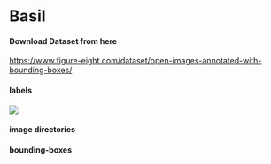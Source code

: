 # Basil

#### Download Dataset from here
https://www.figure-eight.com/dataset/open-images-annotated-with-bounding-boxes/

#### labels
<img src="pic_trulli.jpg">
 
#### image directories

#### bounding-boxes